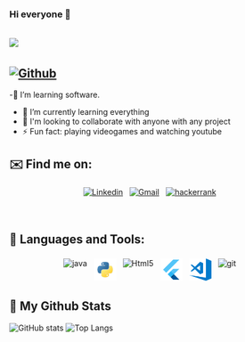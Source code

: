 ### Hi everyone 👋

## ![](https://visitor-badge.laobi.icu/badge?page_id=salihyil.salihyil)

## [![Github](https://img.shields.io/github/followers/salihyil?label=Follow&style=social)](https://github.com/CharalambosIoannou)


-🔭 I’m learning software.
- 🌱 I’m currently learning everything
- 👯 I'm looking to collaborate with anyone with any project
- ⚡ Fun fact: playing videogames and watching youtube

## ✉️ Find me on:

<p align="center">
 <a href="https://linkedin.com/in/salihyilmazz" target="_blank" rel="noopener noreferrer"> <img src="https://image.flaticon.com/icons/png/512/174/174857.png" alt="Linkedin" height="40" style="vertical-align:top; margin:4px"></a>
 <a href="mailto:salih_yil@live.com"> <img src="https://www.freepngimg.com/download/microsoft/70676-hotmail-outlook-outlook.com-microsoft-email-png-download-free.png" alt="Gmail" height="40" style="vertical-align:top; margin:4px"></a>
  <a href="https://www.hackerrank.com/salih_yil" target="_blank" rel="noopener noreferrer"> <img src="https://upload.wikimedia.org/wikipedia/commons/4/40/HackerRank_Icon-1000px.png" alt="hackerrank" height="40" style="vertical-align:top; margin:4px"></a>
</p>
<br />

## 🧰 Languages and Tools:
<p align="center">
  <img src="https://pics.freeicons.io/uploads/icons/png/378554371540553613-512.png" alt="java" height="40" style="vertical-align:top; margin:4px">
  
  <img src="https://raw.githubusercontent.com/github/explore/80688e429a7d4ef2fca1e82350fe8e3517d3494d/topics/python/python.png" alt="Python" height="40" style="vertical-align:top; margin:4px">
  <img src="https://images.vexels.com/media/users/3/166383/isolated/preview/6024bc5746d7436c727825dc4fc23c22-html-programming-language-icon-by-vexels.png" alt="Html5" height="40" style="vertical-align:top; margin:4px">
  <img src="https://raw.githubusercontent.com/github/explore/cebd63002168a05a6a642f309227eefeccd92950/topics/flutter/flutter.png" alt="Flutter" height="40" style="vertical-align:top; margin:4px">
<img src="https://raw.githubusercontent.com/github/explore/80688e429a7d4ef2fca1e82350fe8e3517d3494d/topics/visual-studio-code/visual-studio-code.png" alt="VS Code" height="40" style="vertical-align:top; margin:4px">
<img src="https://upload.wikimedia.org/wikipedia/commons/thumb/3/3f/Git_icon.svg/1024px-Git_icon.svg.png" alt="git" height="40" style="vertical-align:top; margin:4px">
  
  
</p>

## 💬 My Github Stats

![GitHub stats](https://github-readme-stats.vercel.app/api?username=salihyil&show_icons=true&theme=tokyonight) ![Top Langs](https://github-readme-stats.vercel.app/api/top-langs/?username=salihyil&theme=tokyonight)



